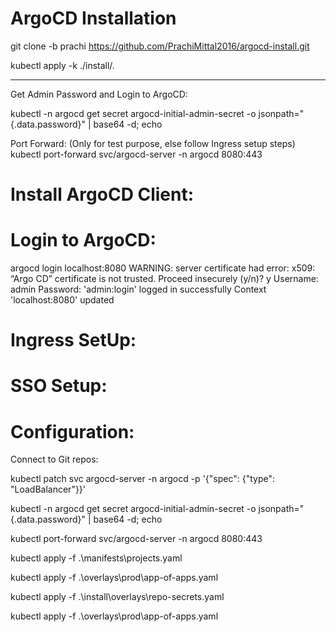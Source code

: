 # ArgoCD Installation

git clone -b prachi https://github.com/PrachiMittal2016/argocd-install.git

kubectl apply -k ./install/.

--------
Get Admin Password and Login to ArgoCD:

kubectl -n argocd get secret argocd-initial-admin-secret -o jsonpath="{.data.password}" | base64 -d; echo

Port Forward: (Only for test purpose, else follow Ingress setup steps)
kubectl port-forward svc/argocd-server -n argocd 8080:443

# Install ArgoCD Client:

# Login to ArgoCD:

argocd login localhost:8080
WARNING: server certificate had error: x509: “Argo CD” certificate is not trusted. Proceed insecurely (y/n)? y
Username: admin
Password: 
'admin:login' logged in successfully
Context 'localhost:8080' updated

# Ingress SetUp:


# SSO Setup:

# Configuration:

Connect to Git repos:


kubectl patch svc argocd-server -n argocd -p '{"spec": {"type": "LoadBalancer"}}'

kubectl -n argocd get secret argocd-initial-admin-secret -o jsonpath="{.data.password}" | base64 -d; echo

kubectl port-forward svc/argocd-server -n argocd 8080:443

kubectl apply -f .\manifests\projects.yaml

kubectl apply -f .\overlays\prod\app-of-apps.yaml

kubectl apply -f .\install\overlays\repo-secrets.yaml

kubectl apply -f .\overlays\prod\app-of-apps.yaml
